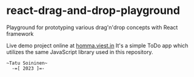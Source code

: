 # react-drag-and-drop-playground
Playground for prototyping various drag'n'drop concepts with React framework

Live demo project online at [homma.viest.in](https://homma.viest.in/)
It's a simple ToDo app which utilizes the same JavaScript library used in this repository.

```
~Tatu Soininen~
  -=[ 2023 ]=-
```

